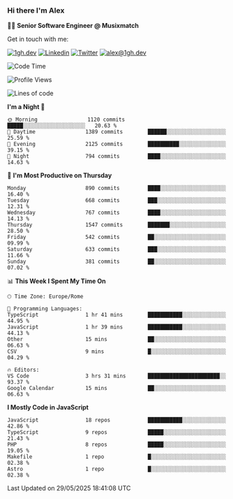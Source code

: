 ### Hi there I'm Alex

👨‍💻 __Senior Software Engineer @ Musixmatch__

Get in touch with me:

[![1gh.dev](https://img.shields.io/static/v1?label=1gh.dev&message=%20&color=red&logo=&style=flat-square&logoColor=white)](https://www.1gh.dev/)
[![Linkedin](https://img.shields.io/static/v1?label=Linkedin&message=%20&color=blue&logo=Linkedin&style=flat-square&logoColor=white)](https://linkedin.com/in/alexghirelli)
[![Twitter](https://img.shields.io/static/v1?label=Twitter&message=%20&color=blue&logo=Twitter&style=flat-square&logoColor=white)](https://twitter.com/alexGhirelli)
[![alex@1gh.dev](https://img.shields.io/static/v1?label=alex@1gh.dev&message=%20&color=red&logo=gmail&style=flat-square&logoColor=white)](mailto:alex@1gh.dev)

<!--START_SECTION:waka-->
![Code Time](http://img.shields.io/badge/Code%20Time-8%2C433%20hrs%2013%20mins-blue)

![Profile Views](http://img.shields.io/badge/Profile%20Views-0-blue)

![Lines of code](https://img.shields.io/badge/From%20Hello%20World%20I%27ve%20Written-19.6%20million%20lines%20of%20code-blue)

**I'm a Night 🦉** 

```text
🌞 Morning                1120 commits        █████░░░░░░░░░░░░░░░░░░░░   20.63 % 
🌆 Daytime                1389 commits        ██████░░░░░░░░░░░░░░░░░░░   25.59 % 
🌃 Evening                2125 commits        ██████████░░░░░░░░░░░░░░░   39.15 % 
🌙 Night                  794 commits         ████░░░░░░░░░░░░░░░░░░░░░   14.63 % 
```
📅 **I'm Most Productive on Thursday** 

```text
Monday                   890 commits         ████░░░░░░░░░░░░░░░░░░░░░   16.40 % 
Tuesday                  668 commits         ███░░░░░░░░░░░░░░░░░░░░░░   12.31 % 
Wednesday                767 commits         ████░░░░░░░░░░░░░░░░░░░░░   14.13 % 
Thursday                 1547 commits        ███████░░░░░░░░░░░░░░░░░░   28.50 % 
Friday                   542 commits         ██░░░░░░░░░░░░░░░░░░░░░░░   09.99 % 
Saturday                 633 commits         ███░░░░░░░░░░░░░░░░░░░░░░   11.66 % 
Sunday                   381 commits         ██░░░░░░░░░░░░░░░░░░░░░░░   07.02 % 
```


📊 **This Week I Spent My Time On** 

```text
🕑︎ Time Zone: Europe/Rome

💬 Programming Languages: 
TypeScript               1 hr 41 mins        ███████████░░░░░░░░░░░░░░   44.95 % 
JavaScript               1 hr 39 mins        ███████████░░░░░░░░░░░░░░   44.13 % 
Other                    15 mins             ██░░░░░░░░░░░░░░░░░░░░░░░   06.63 % 
CSV                      9 mins              █░░░░░░░░░░░░░░░░░░░░░░░░   04.29 % 

🔥 Editors: 
VS Code                  3 hrs 31 mins       ███████████████████████░░   93.37 % 
Google Calendar          15 mins             ██░░░░░░░░░░░░░░░░░░░░░░░   06.63 % 
```

**I Mostly Code in JavaScript** 

```text
JavaScript               18 repos            ███████████░░░░░░░░░░░░░░   42.86 % 
TypeScript               9 repos             █████░░░░░░░░░░░░░░░░░░░░   21.43 % 
PHP                      8 repos             █████░░░░░░░░░░░░░░░░░░░░   19.05 % 
Makefile                 1 repo              █░░░░░░░░░░░░░░░░░░░░░░░░   02.38 % 
Astro                    1 repo              █░░░░░░░░░░░░░░░░░░░░░░░░   02.38 % 
```




 Last Updated on 29/05/2025 18:41:08 UTC
<!--END_SECTION:waka-->
